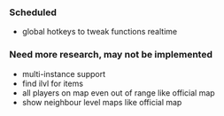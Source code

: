### Scheduled
* global hotkeys to tweak functions realtime

### Need more research, may not be implemented
* multi-instance support
* find ilvl for items
* all players on map even out of range like official map
* show neighbour level maps like official map
